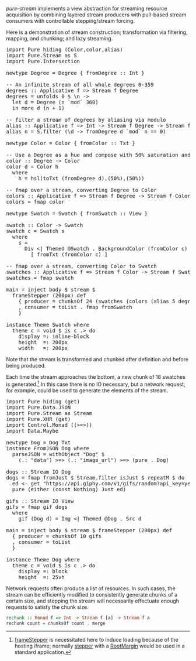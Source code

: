 *pure-stream* implements a view abstraction for streaming resource acquisition by combining layered stream producers with pull-based stream consumers with controllable stepping/stream forcing.

Here is a demonstration of stream construction; transformation via filtering, mapping, and chunking; and lazy streaming.

<pre data-try>
import Pure hiding (Color,color,alias)
import Pure.Stream as S
import Pure.Intersection

newtype Degree = Degree { fromDegree :: Int }

-- An infinite stream of all whole degrees 0-359
degrees :: Applicative f => Stream f Degree
degrees = unfolds 0 $ \n ->  
  let d = Degree (n `mod` 360)
  in more d (n + 1)

-- filter a stream of degrees by aliasing via modulo
alias :: Applicative f => Int -> Stream f Degree -> Stream f Degree
alias n = S.filter (\d -> fromDegree d `mod` n == 0)

newtype Color = Color { fromColor :: Txt }

-- Use a Degree as a hue and compose with 50% saturation and 50% lightness
color :: Degree -> Color
color d = Color h
  where
    h = hsl(toTxt (fromDegree d),(50%),(50%))

-- fmap over a stream, converting Degree to Color
colors :: Applicative f => Stream f Degree -> Stream f Color
colors = fmap color

newtype Swatch = Swatch { fromSwatch :: View }

swatch :: Color -> Swatch
swatch c = Swatch s
  where
    s = 
      Div <| Themed @Swatch . BackgroundColor (fromColor c) |>
        [ fromTxt (fromColor c) ]

-- fmap over a stream, converting Color to Swatch
swatches :: Applicative f => Stream f Color -> Stream f Swatch
swatches = fmap swatch

main = inject body $ stream $
  frameStepper (200px) def 
    { producer = chunksOf 24 (swatches (colors (alias 5 degrees)))
    , consumer = toList . fmap fromSwatch
    }

instance Theme Swatch where
  theme c = void $ is c .> do
    display =: inline-block
    height  =: 200px 
    width   =: 200px
</pre>

Note that the stream is transformed and chunked after definition and before being produced. 

Each time the stream approaches the bottom, a new chunk of 18 swatches is generated.[^1] In this case there is no IO necessary, but a network request, for example, could be used to generate the elements of the stream.

<pre data-try>
import Pure hiding (get)
import Pure.Data.JSON
import Pure.Stream as Stream
import Pure.XHR (get)
import Control.Monad ((>=>))
import Data.Maybe

newtype Dog = Dog Txt
instance FromJSON Dog where
  parseJSON = withObject "Dog" $ 
    (.: "data") >=> (.: "image_url") >=> (pure . Dog)

dogs :: Stream IO Dog
dogs = fmap fromJust $ Stream.filter isJust $ repeatM $ do
  ed <- get "https://api.giphy.com/v1/gifs/random?api_key=ye5tIg1qDLOYeYqyVnGuB6PTIi2xnvxO&tag=dog&rating=g"
  pure (either (const Nothing) Just ed)

gifs :: Stream IO View
gifs = fmap gif dogs
  where 
    gif (Dog d) = Img <| Themed @Dog . Src d

main = inject body $ stream $ frameStepper (200px) def
  { producer = chunksOf 10 gifs 
  , consumer = toList
  }

instance Theme Dog where
  theme c = void $ is c .> do
    display =: block
    height  =: 25vh
</pre>

Network requests often produce a list of resources. In such cases, the stream can be efficiently modified to consistently generate chunks of a certain size, and stepping the stream will necessarily effectuate enough requests to satisfy the chunk size. 

```haskell
rechunk :: Monad f => Int -> Stream f [a] -> Stream f a
rechunk count = chunksOf count . merge
```

[^1]: [frameStepper](0.8.0.0/Pure.Stream/frameStepper) is necessitated here to induce loading because of the hosting iframe; normally [stepper](0.8.0.0/Pure.Stream/stepper) with a [RootMargin](/packages/pure-intersection/latest/Pure.Intersection/pattern%20RootMargin) would be used in a standard application.